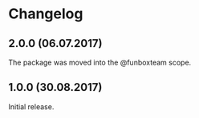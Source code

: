 # Changelog

## 2.0.0 (06.07.2017)

The package was moved into the @funboxteam scope.


## 1.0.0 (30.08.2017)

Initial release.
